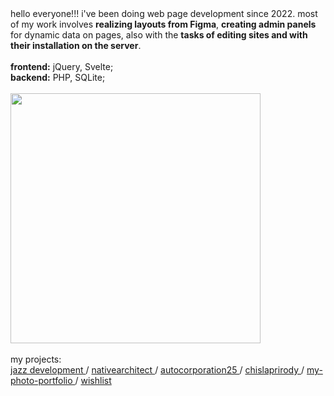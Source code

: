 <div align="left">
  <div id="header">
    hello everyone!!! i've been doing web page development since 2022. most of my work involves <b>realizing layouts from Figma</b>, <b>creating admin panels</b> for dynamic data on pages, also with the <b>tasks of editing sites and with their installation on the server</b>.
<br><br>
<span><b>frontend:</b> jQuery, Svelte;</span><br>
<span><b>backend:</b> PHP, SQLite;</span>
  <br><br>
    <img src="https://media3.giphy.com/media/v1.Y2lkPTc5MGI3NjExNHNjdzZqcGQxaDl5aW9zOHBwMmdrcGVna20yMG05dnJhc3FwOGtpeSZlcD12MV9pbnRlcm5hbF9naWZfYnlfaWQmY3Q9Zw/bI8I9LaRXeN6E/giphy.gif" width="400"/>
  </div>
  <br>
  <div id="badges">
    my projects:
    <br>
    <a href="https://jazzysten.xyz" target="_blank">
       jazz development
    </a>
    /
    <a href="https://nativearchitect.ru" target="_blank">
       nativearchitect
    </a>
    /
    <a href="https://jazzysten.github.io/autocorp/" target="_blank">
       autocorporation25
    </a>
    /
    <a href="https://jazzysten.github.io/chislaprirody" target="_blank">
       chislaprirody
    </a>
    /
    <a href="https://jazzysten.github.io/portfolio" target="_blank">
      my-photo-portfolio
    </a>
    /
    <a href="https://github.com/jazzysten/wishlist" target="_blank">
      wishlist
    </a>
  </div>
</div>
